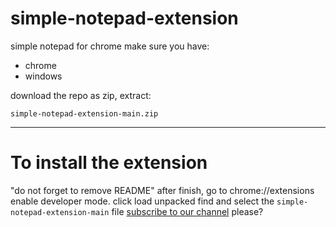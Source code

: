 # simple-notepad-extension
simple notepad for chrome
make sure you have:
- chrome
- windows

download the repo as zip, extract:
```
simple-notepad-extension-main.zip
```
---
# To install the extension
"do not forget to remove README"
after finish, go to chrome://extensions
enable developer mode.
click load unpacked
find and select the `simple-notepad-extension-main` file
[subscribe to our channel](https://youtube.com/@rayanshahriari) please?
